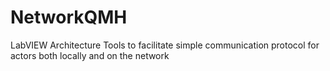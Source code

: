 # NetworkQMH
LabVIEW Architecture Tools to facilitate simple communication protocol for actors both locally and on the network
